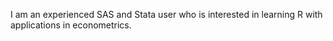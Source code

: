 I am an experienced SAS and Stata user who is interested in learning R with applications in econometrics.
